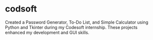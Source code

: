 # codsoft
Created a Password Generator, To-Do List, and Simple Calculator using Python and Tkinter during my Codesoft internship. These projects enhanced my development and GUI skills. 
